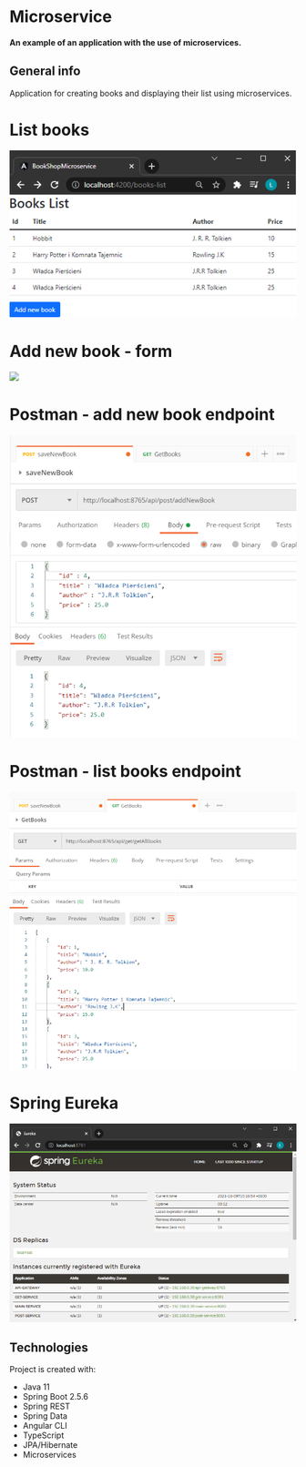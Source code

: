 # Microservice

#### An example of an application with the use of microservices.

## General info
Application for creating books and displaying their list using microservices.

# List books
<img src = "https://github.com/lukaszj9800/Microservice/blob/main/png/book-list.png" />

# Add new book - form
<img src = "https://github.com/lukaszj9800/Microservice/blob/main/png/add-book.png" />

# Postman - add new book endpoint
<img src = "https://github.com/lukaszj9800/Microservice/blob/main/png/postman-addNewBook.png" />

# Postman - list books endpoint
<img src = "https://github.com/lukaszj9800/Microservice/blob/main/png/postman-getAllBooks.png" />

# Spring Eureka
<img src = "https://github.com/lukaszj9800/Microservice/blob/main/png/spring-eureka.png" />
	
## Technologies
Project is created with:
* Java 11
* Spring Boot 2.5.6
* Spring REST
* Spring Data
* Angular CLI
* TypeScript
* JPA/Hibernate
* Microservices

